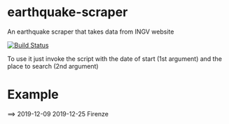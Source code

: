 # earthquake-scraper
An earthquake scraper that takes data from INGV website

[![Build Status](https://travis-ci.com/silviosanto6605/earthquake-scraper.svg?branch=bash-arguments)](https://travis-ci.com/silviosanto6605/earthquake-scraper)


To use it just invoke the script with the date of start (1st argument) and the place to search (2nd argument)

Example
=======

==>   2019-12-09 2019-12-25 Firenze


